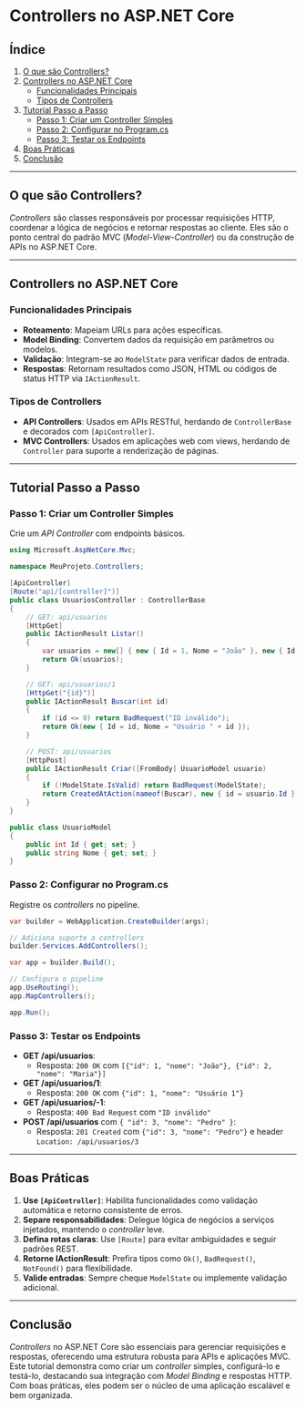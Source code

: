 

# Controllers no ASP.NET Core

## Índice
1. [O que são Controllers?](#o-que-são-controllers)
2. [Controllers no ASP.NET Core](#controllers-no-aspnet-core)
   - [Funcionalidades Principais](#funcionalidades-principais)
   - [Tipos de Controllers](#tipos-de-controllers)
3. [Tutorial Passo a Passo](#tutorial-passo-a-passo)
   - [Passo 1: Criar um Controller Simples](#passo-1-criar-um-controller-simples)
   - [Passo 2: Configurar no Program.cs](#passo-2-configurar-no-programcs)
   - [Passo 3: Testar os Endpoints](#passo-3-testar-os-endpoints)
4. [Boas Práticas](#boas-práticas)
5. [Conclusão](#conclusão)

---

## O que são Controllers?

*Controllers* são classes responsáveis por processar requisições HTTP, coordenar a lógica de negócios e retornar respostas ao cliente. Eles são o ponto central do padrão MVC (*Model-View-Controller*) ou da construção de APIs no ASP.NET Core.

---

## Controllers no ASP.NET Core

### Funcionalidades Principais
- **Roteamento**: Mapeiam URLs para ações específicas.
- **Model Binding**: Convertem dados da requisição em parâmetros ou modelos.
- **Validação**: Integram-se ao `ModelState` para verificar dados de entrada.
- **Respostas**: Retornam resultados como JSON, HTML ou códigos de status HTTP via `IActionResult`.

### Tipos de Controllers
- **API Controllers**: Usados em APIs RESTful, herdando de `ControllerBase` e decorados com `[ApiController]`.
- **MVC Controllers**: Usados em aplicações web com views, herdando de `Controller` para suporte a renderização de páginas.

---

## Tutorial Passo a Passo

### Passo 1: Criar um Controller Simples

Crie um *API Controller* com endpoints básicos.

```csharp
using Microsoft.AspNetCore.Mvc;

namespace MeuProjeto.Controllers;

[ApiController]
[Route("api/[controller]")]
public class UsuariosController : ControllerBase
{
    // GET: api/usuarios
    [HttpGet]
    public IActionResult Listar()
    {
        var usuarios = new[] { new { Id = 1, Nome = "João" }, new { Id = 2, Nome = "Maria" } };
        return Ok(usuarios);
    }

    // GET: api/usuarios/1
    [HttpGet("{id}")]
    public IActionResult Buscar(int id)
    {
        if (id <= 0) return BadRequest("ID inválido");
        return Ok(new { Id = id, Nome = "Usuário " + id });
    }

    // POST: api/usuarios
    [HttpPost]
    public IActionResult Criar([FromBody] UsuarioModel usuario)
    {
        if (!ModelState.IsValid) return BadRequest(ModelState);
        return CreatedAtAction(nameof(Buscar), new { id = usuario.Id }, usuario);
    }
}

public class UsuarioModel
{
    public int Id { get; set; }
    public string Nome { get; set; }
}
```

### Passo 2: Configurar no Program.cs

Registre os *controllers* no pipeline.

```csharp
var builder = WebApplication.CreateBuilder(args);

// Adiciona suporte a controllers
builder.Services.AddControllers();

var app = builder.Build();

// Configura o pipeline
app.UseRouting();
app.MapControllers();

app.Run();
```

### Passo 3: Testar os Endpoints

- **GET /api/usuarios**:
  - Resposta: `200 OK` com `[{"id": 1, "nome": "João"}, {"id": 2, "nome": "Maria"}]`
- **GET /api/usuarios/1**:
  - Resposta: `200 OK` com `{"id": 1, "nome": "Usuário 1"}`
- **GET /api/usuarios/-1**:
  - Resposta: `400 Bad Request` com `"ID inválido"`
- **POST /api/usuarios** com `{ "id": 3, "nome": "Pedro" }`:
  - Resposta: `201 Created` com `{"id": 3, "nome": "Pedro"}` e header `Location: /api/usuarios/3`

---

## Boas Práticas

1. **Use `[ApiController]`**: Habilita funcionalidades como validação automática e retorno consistente de erros.
2. **Separe responsabilidades**: Delegue lógica de negócios a serviços injetados, mantendo o *controller* leve.
3. **Defina rotas claras**: Use `[Route]` para evitar ambiguidades e seguir padrões REST.
4. **Retorne IActionResult**: Prefira tipos como `Ok()`, `BadRequest()`, `NotFound()` para flexibilidade.
5. **Valide entradas**: Sempre cheque `ModelState` ou implemente validação adicional.

---

## Conclusão

*Controllers* no ASP.NET Core são essenciais para gerenciar requisições e respostas, oferecendo uma estrutura robusta para APIs e aplicações MVC. Este tutorial demonstra como criar um *controller* simples, configurá-lo e testá-lo, destacando sua integração com *Model Binding* e respostas HTTP. Com boas práticas, eles podem ser o núcleo de uma aplicação escalável e bem organizada.

